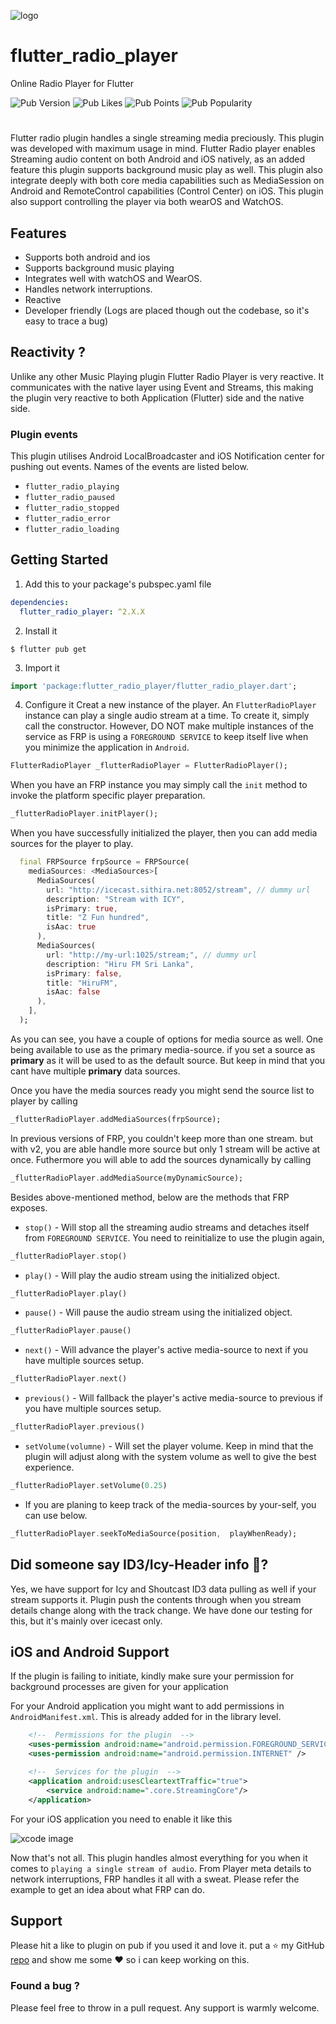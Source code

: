 ![logo](flutter_radio_player_logo.png)

# flutter_radio_player

Online Radio Player for Flutter

![Pub Version](https://img.shields.io/pub/v/flutter_radio_player?style=plastic)
![Pub Likes](https://img.shields.io/pub/likes/flutter_radio_player)
![Pub Points](https://img.shields.io/pub/points/flutter_radio_player)
![Pub Popularity](https://img.shields.io/pub/popularity/flutter_radio_player)

# 

Flutter radio plugin handles a single streaming media preciously. This plugin was developed with maximum usage in mind.
Flutter Radio player enables Streaming audio content on both Android and iOS natively, as an added feature this plugin supports
background music play as well. This plugin also integrate deeply with both core media capabilities such as MediaSession on Android and
RemoteControl capabilities (Control Center) on iOS. This plugin also support controlling the player via both wearOS and WatchOS.

## Features

* Supports both android and ios
* Supports background music playing
* Integrates well with watchOS and WearOS.
* Handles network interruptions.
* Reactive
* Developer friendly (Logs are placed though out the codebase, so it's easy to trace a bug)

## Reactivity ?

Unlike any other Music Playing plugin Flutter Radio Player is very reactive. It communicates with the native layer using Event and Streams, this
making the plugin very reactive to both Application (Flutter) side and the native side.

### Plugin events

This plugin utilises Android LocalBroadcaster and iOS Notification center for pushing out events. Names of the events are listed below.

* `flutter_radio_playing`
* `flutter_radio_paused`
* `flutter_radio_stopped`
* `flutter_radio_error`
* `flutter_radio_loading`

## Getting Started

1. Add this to your package's pubspec.yaml file

```yaml
dependencies:
  flutter_radio_player: ^2.X.X
```

2. Install it

```shell script
$ flutter pub get
```

3. Import it

```dart
import 'package:flutter_radio_player/flutter_radio_player.dart';
```

4. Configure it
   Creat a new instance of the player. An `FlutterRadioPlayer` instance can play a
   single audio stream at a time. To create it, simply call the constructor.
   However, DO NOT make multiple instances of the service as FRP is using a `FOREGROUND SERVICE` to keep itself
   live when you minimize the application in `Android`.

````dart
FlutterRadioPlayer _flutterRadioPlayer = FlutterRadioPlayer();
````

When you have an FRP instance you may simply call the `init` method to invoke the platform specific player preparation.

```dart
_flutterRadioPlayer.initPlayer();
```

When you have successfully initialized the player, then you can add media sources for the player to play.

```dart
  final FRPSource frpSource = FRPSource(
    mediaSources: <MediaSources>[
      MediaSources(
        url: "http://icecast.sithira.net:8052/stream", // dummy url
        description: "Stream with ICY",
        isPrimary: true,
        title: "Z Fun hundred",
        isAac: true
      ),
      MediaSources(
        url: "http://my-url:1025/stream;", // dummy url
        description: "Hiru FM Sri Lanka",
        isPrimary: false,
        title: "HiruFM",
        isAac: false
      ),
    ],
  );
```

As you can see, you have a couple of options for media source as well. One being available to use as the primary media-source.
if you set a source as **primary** as it will be used to as the default source. But keep in mind that you cant have multiple **primary** data sources.

Once you have the media sources ready you might send the source list to player by calling

```dart
_flutterRadioPlayer.addMediaSources(frpSource);
```

In previous versions of FRP, you couldn't keep more than one stream. but with v2, you are able handle more source but only 1 stream will be active at once. Futhermore you will able to add the sources dynamically by calling

```dart
_flutterRadioPlayer.addMediaSource(myDynamicSource);

```

Besides above-mentioned method, below are the methods that FRP exposes.

* ```stop()``` - Will stop all the streaming audio streams and detaches itself from `FOREGROUND SERVICE`. You need to reinitialize to  use the plugin again,

```dart
_flutterRadioPlayer.stop()
```

* ```play()``` - Will play the audio stream using the initialized object.

```dart
_flutterRadioPlayer.play()
```

* ```pause()``` - Will pause the audio stream using the initialized object.

```dart
_flutterRadioPlayer.pause()
```

* ```next()``` - Will advance the player's active media-source to next if you have multiple sources setup.

```dart
_flutterRadioPlayer.next()
```

* ```previous()``` - Will fallback the player's active media-source to previous if you have multiple sources setup.

```dart
_flutterRadioPlayer.previous()
```

* ```setVolume(volumne)``` - Will set the player volume. Keep in mind that the plugin will adjust along with the system volume as well to give the best experience.

```dart
_flutterRadioPlayer.setVolume(0.25)
```

* If you are planing to keep track of the media-sources by your-self, you can use below.

```dart
_flutterRadioPlayer.seekToMediaSource(position,  playWhenReady);
```

## Did someone say ID3/Icy-Header info 🥳?

Yes, we have support for Icy and Shoutcast ID3 data pulling as well if your stream supports it. Plugin push the contents through when you stream details change along with the
track change. We have done our testing for this, but it's mainly over icecast only.

## iOS and Android Support

If the plugin is failing to initiate, kindly make sure your permission for background processes are given for your application

For your Android application you might want to add permissions in `AndroidManifest.xml`. This is already added for in the library level.

```xml
    <!--  Permissions for the plugin  -->
    <uses-permission android:name="android.permission.FOREGROUND_SERVICE" />
    <uses-permission android:name="android.permission.INTERNET" />

    <!--  Services for the plugin  -->
    <application android:usesCleartextTraffic="true">
        <service android:name=".core.StreamingCore"/>
    </application>
```

For your iOS application you need to enable it like this

![xcode image](enabling-xcode-bg-service.png)

Now that's not all. This plugin handles almost everything for you when it comes to `playing a single stream of audio`. From Player meta details to network interruptions,
FRP handles it all with a sweat. Please refer the example to get an idea about what FRP can do.

## Support

Please hit a like to plugin on pub if you used it and love it. put a ⭐️ my GitHub [repo](https://github.com/Sithira/FlutterRadioPlayer) and show me some ♥️ so i can keep working on this.

### Found a bug ?

Please feel free to throw in a pull request. Any support is warmly welcome.
